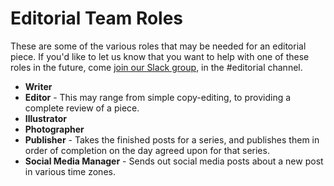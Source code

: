 # Editorial Team Roles

These are some of the various roles that may be needed for an editorial piece. If you'd like to let us know that you want to help with one of these roles in the future, come [join our Slack group](http://hood.ie/chat), in the #editorial channel.

* **Writer**
* **Editor** - This may range from simple copy-editing, to providing a complete review of a piece.
* **Illustrator**
* **Photographer**
* **Publisher** - Takes the finished posts for a series, and publishes them in order of completion on the day agreed upon for that series.
* **Social Media Manager** - Sends out social media posts about a new post in various time zones.
